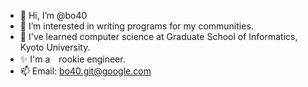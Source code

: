 - 👋 Hi, I’m @bo40
- 👀 I’m interested in writing programs for my communities.
- 🌱 I've learned computer science at Graduate School of Informatics, Kyoto University.
- ✨ I'm a　rookie engineer.
- 📫 Email: bo40.git@google.com

<!---
bo40/bo40 is a ✨ special ✨ repository because its `README.md` (this file) appears on your GitHub profile.
You can click the Preview link to take a look at your changes.
--->

